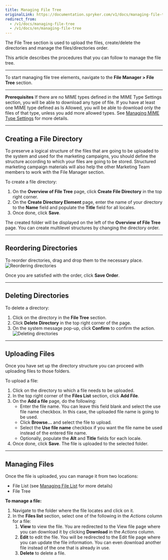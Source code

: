 ```yaml
---
title: Managing File Tree
originalLink: https://documentation.spryker.com/v1/docs/managing-file-tree
redirect_from:
  - /v1/docs/managing-file-tree
  - /v1/docs/en/managing-file-tree
---
```


The File Tree section is used to upload the files, create/delete the directories and manage the files/directories order.

This article describes the procedures that you can follow to manage the file tree.
***
To start managing file tree elements, navigate to the **File Manager > File Tree** section.
***
**Prerequisites**
If there are no MIME types defined in the MIME Type Settings section, you will be able to download any type of file. If you have at least one MIME type defined as Is Allowed, you will be able to download only the files of that type, unless you add more allowed types. See [Managing MIME Type Settings](/docs/scos/dev/user-guides/201811.0/back-office-user-guide/file-manager/managing-mime-type-settings.html) for more details.
***
## Creating a File Directory
To preserve a logical structure of the files that are going to be uploaded to the system and used for the marketing campaigns, you should define the structure according to which your files are going to be stored. Structured marketing campaign materials will also help the other Marketing Team members to work with the File Manager section.

To create a file directory:
1. On the **Overview of File Tree** page, click **Create File Directory**  in the top right corner.
2. On the **Create Directory Element** page, enter the name of your directory to the **Name** field and populate the **Title** field for all locales. 
3. Once done, click **Save**.

The created folder will be displayed on the left of the **Overview of File Tree** page.
You can create multilevel structures by changing the directory order.
***
## Reordering Directories

To reorder directories, drag and drop them to the necessary place.
![Reordering directories](https://spryker.s3.eu-central-1.amazonaws.com/docs/User+Guides/Back+Office+User+Guides/File+Manager/Managing+File+Tree/reordering-directories.gif)

Once you are satisfied with the order, click **Save Order**.
***
## Deleting Directories
To delete a directory:
1. Click on the directory in the **File Tree** section.
2. Click **Delete Directory** in the top right corner of the page.
3. On the system message pop-up, click **Confirm** to confirm the action.
![Deleting directories](https://spryker.s3.eu-central-1.amazonaws.com/docs/User+Guides/Back+Office+User+Guides/File+Manager/Managing+File+Tree/deleting-directories.gif)
***
## Uploading Files
Once you have set up the directory structure you can proceed with uploading files to those folders.

To upload a file:
1. Click on the directory to which a file needs to be uploaded.
2. In the top right corner of the **Files List** section, click **Add File**.
3. On the **Add a file** page, do the following:
    * Enter the file name. 
        You can leave this field blank and select the use file name checkbox. In this case, the uploaded file name is going to be used.
     * Click **Browse...** and select the file to upload.
     * Select the **Use file name** checkbox if you want the file name be used instead of the entered file name.
     * Optionally, populate the **Alt** and **Title** fields for each locale.
4. Once done, click **Save**.
The file is uploaded to the selected folder.
***
## Managing Files
Once the file is uploaded, you can manage it from two locations: 
* File List (see [Managing File List](/docs/scos/dev/user-guides/201811.0/back-office-user-guide/file-manager/managing-file-list.html) for more details)
* File Tree

**To manage a file:**
1. Navigate to the folder where the file locates and click on it.
2. In the **Files list** section, select one of the following in the _Actions_ column for a file:
    1. **View** to view the file. You are redirected to the View file page where you can download it by clicking **Download** in the _Actions_ column.
    2. **Edit** to edit the file. You will be redirected to the Edit file page where you can update the file information. You can even download another file instead of the one that is already in use. 
    3. **Delete** to delete a file.
